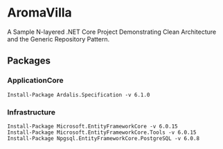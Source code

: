 # AromaVilla
A Sample N-layered .NET Core Project Demonstrating
Clean Architecture and the Generic Repository Pattern.

## Packages

### ApplicationCore
```
Install-Package Ardalis.Specification -v 6.1.0
```

### Infrastructure
```
Install-Package Microsoft.EntityFrameworkCore -v 6.0.15
Install-Package Microsoft.EntityFrameworkCore.Tools -v 6.0.15
Install-Package Npgsql.EntityFrameworkCore.PostgreSQL -v 6.0.8
```